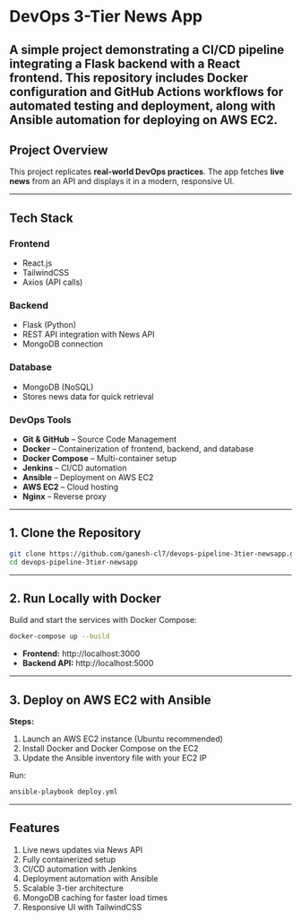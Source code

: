 # DevOps 3-Tier News App

A simple project demonstrating a CI/CD pipeline integrating a Flask backend with a React frontend. This repository includes Docker configuration and GitHub Actions workflows for automated testing and deployment, along with Ansible automation for deploying on AWS EC2.
---

## Project Overview

This project replicates **real-world DevOps practices**.
The app fetches **live news** from an API and displays it in a modern, responsive UI.

---

## Tech Stack

### **Frontend**

* React.js
* TailwindCSS
* Axios (API calls)

### **Backend**

* Flask (Python)
* REST API integration with News API
* MongoDB connection

### **Database**

* MongoDB (NoSQL)
* Stores news data for quick retrieval

### **DevOps Tools**

* **Git & GitHub** – Source Code Management
* **Docker** – Containerization of frontend, backend, and database
* **Docker Compose** – Multi-container setup
* **Jenkins** – CI/CD automation
* **Ansible** – Deployment on AWS EC2
* **AWS EC2** – Cloud hosting
* **Nginx** – Reverse proxy

---

## 1. Clone the Repository

```bash
git clone https://github.com/ganesh-cl7/devops-pipeline-3tier-newsapp.git
cd devops-pipeline-3tier-newsapp
```

---

## 2. Run Locally with Docker

Build and start the services with Docker Compose:

```bash
docker-compose up --build
```

* **Frontend:** http://localhost:3000
* **Backend API:** http://localhost:5000

---

## 3. Deploy on AWS EC2 with Ansible

**Steps:**

1. Launch an AWS EC2 instance (Ubuntu recommended)
2. Install Docker and Docker Compose on the EC2
3. Update the Ansible inventory file with your EC2 IP

Run:

```bash
ansible-playbook deploy.yml
```

---

## Features

1. Live news updates via News API
2. Fully containerized setup
3. CI/CD automation with Jenkins
4. Deployment automation with Ansible
5. Scalable 3-tier architecture
6. MongoDB caching for faster load times
7. Responsive UI with TailwindCSS

